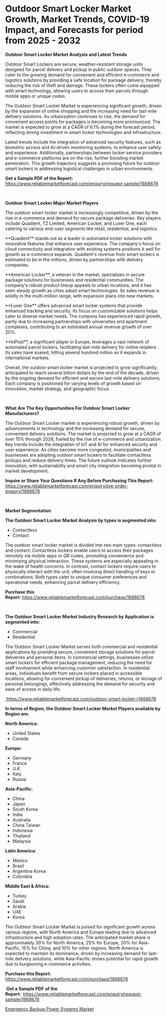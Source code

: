 <p><h1>Outdoor Smart Locker Market Growth, Market Trends, COVID-19 Impact, and Forecasts for period from 2025 - 2032</h1></p><p><strong>Outdoor Smart Locker Market Analysis and Latest Trends</strong></p>
<p><p>Outdoor Smart Lockers are secure, weather-resistant storage units designed for parcel delivery and pickup in public outdoor spaces. They cater to the growing demand for convenient and efficient e-commerce and logistics solutions by providing a safe location for package delivery, thereby reducing the risk of theft and damage. These lockers often come equipped with smart technology, allowing users to access their parcels through mobile apps or unique codes.</p><p>The Outdoor Smart Locker Market is experiencing significant growth, driven by the expansion of online shopping and the increasing need for last-mile delivery solutions. As urbanization continues to rise, the demand for convenient access points for packages is becoming more pronounced. The market is expected to grow at a CAGR of 6.1% during the forecast period, reflecting strong investment in smart locker technologies and infrastructure.</p><p>Latest trends include the integration of advanced security features, such as biometric access and AI-driven monitoring systems, to enhance user safety and experience. Additionally, partnerships between locker service providers and e-commerce platforms are on the rise, further boosting market penetration. This growth trajectory suggests a promising future for outdoor smart lockers in addressing logistical challenges in urban environments.</p></p>
<p><strong>Get a Sample PDF of the Report:&nbsp;</strong> <a href="https://www.reliablemarketforecast.com/enquiry/request-sample/1668678?utm_campaign=2193&utm_medium=2&utm_source=Github&utm_content=ia&utm_term=18022025&utm_id=outdoor-smart-locker">https://www.reliablemarketforecast.com/enquiry/request-sample/1668678</a></p>
<p>&nbsp;</p>
<p><strong>Outdoor Smart Locker Major Market Players</strong></p>
<p><p>The outdoor smart locker market is increasingly competitive, driven by the rise in e-commerce and demand for secure package deliveries. Key players include Quadient, TZ Limited, American Locker, and Luxer One, each catering to various end-user segments like retail, residential, and logistics.</p><p>**Quadient** stands out as a leader in automated locker solutions with innovative features that enhance user experience. The company's focus on cloud connectivity and integration with existing systems positions it well for growth as e-commerce expands. Quadient's revenue from smart lockers is estimated to be in the millions, driven by partnerships with delivery companies.</p><p>**American Locker**, a veteran in the market, specializes in secure package solutions for businesses and residential communities. The company's robust product lineup appeals to urban locations, and it has seen steady growth as cities adopt smart technologies. Its sales revenue is solidly in the multi-million range, with expansion plans into new markets.</p><p>**Luxer One** offers advanced smart locker systems that provide enhanced tracking and security. Its focus on customizable solutions helps cater to diverse market needs. The company has experienced rapid growth, partly due to increasing partnerships with universities and apartment complexes, contributing to an estimated annual revenue growth of over 20%.</p><p>**InPost**, a significant player in Europe, leverages a vast network of automated parcel lockers, facilitating last-mile delivery for online retailers. Its sales have soared, hitting several hundred million as it expands in international markets.</p><p>Overall, the outdoor smart locker market is projected to grow significantly, anticipated to reach several billion dollars by the end of the decade, driven by the ongoing demand for efficient and secure last-mile delivery solutions. Each company is positioned for varying levels of growth based on innovation, market strategy, and geographic focus.</p></p>
<p>&nbsp;</p>
<p><strong>What Are The Key Opportunities For Outdoor Smart Locker Manufacturers?</strong></p>
<p><p>The Outdoor Smart Locker market is experiencing robust growth, driven by advancements in technology and the increasing demand for secure, convenient delivery solutions. The market is projected to grow at a CAGR of over 15% through 2028, fueled by the rise of e-commerce and urbanization. Key trends include the integration of IoT and AI for enhanced security and user experience. As cities become more congested, municipalities and businesses are adopting outdoor smart lockers to facilitate contactless pickups and reduce delivery times. The future outlook indicates further innovation, with sustainability and smart city integration becoming pivotal in market development.</p></p>
<p><strong>Inquire or Share Your Questions If Any Before Purchasing This Report:</strong> <a href="https://www.reliablemarketforecast.com/enquiry/pre-order-enquiry/1668678?utm_campaign=2193&utm_medium=2&utm_source=Github&utm_content=ia&utm_term=18022025&utm_id=outdoor-smart-locker">https://www.reliablemarketforecast.com/enquiry/pre-order-enquiry/1668678</a></p>
<p>&nbsp;</p>
<p><strong>Market Segmentation</strong></p>
<p><strong>The Outdoor Smart Locker Market Analysis by types is segmented into:</strong></p>
<p><ul><li>Contactless</li><li>Contact</li></ul></p>
<p><p>The outdoor smart locker market is divided into two main types: contactless and contact. Contactless lockers enable users to access their packages remotely via mobile apps or QR codes, promoting convenience and minimizing physical interaction. These systems are especially appealing in the wake of health concerns. In contrast, contact lockers require users to physically interact with the unit, often involving direct handling of keys or combinations. Both types cater to unique consumer preferences and operational needs, enhancing parcel delivery efficiency.</p></p>
<p><strong>Purchase this Report:&nbsp;</strong><a href="https://www.reliablemarketforecast.com/purchase/1668678?utm_campaign=2193&utm_medium=2&utm_source=Github&utm_content=ia&utm_term=18022025&utm_id=outdoor-smart-locker">https://www.reliablemarketforecast.com/purchase/1668678</a></p>
<p>&nbsp;</p>
<p><strong>The Outdoor Smart Locker Market Industry Research by Application is segmented into:</strong></p>
<p><ul><li>Commercial</li><li>Residential</li></ul></p>
<p><p>The Outdoor Smart Locker Market serves both commercial and residential applications by providing secure, convenient storage solutions for parcel deliveries and personal items. In commercial settings, businesses utilize smart lockers for efficient package management, reducing the need for staff involvement while enhancing customer satisfaction. In residential areas, individuals benefit from secure lockers placed in accessible locations, allowing for convenient pickup of deliveries, returns, or storage of personal belongings, effectively addressing the demand for security and ease of access in daily life.</p></p>
<p><a href="https://www.reliablemarketforecast.com/outdoor-smart-locker-r1668678?utm_campaign=2193&utm_medium=2&utm_source=Github&utm_content=ia&utm_term=18022025&utm_id=outdoor-smart-locker">&nbsp;https://www.reliablemarketforecast.com/outdoor-smart-locker-r1668678</a></p>
<p><strong>In terms of Region, the Outdoor Smart Locker Market Players available by Region are:</strong></p>
<p>
    <p> <strong> North America: </strong>
        <ul>
            <li>United States</li>
            <li>Canada</li>
        </ul>
        </p> 
    <p> <strong> Europe: </strong>
        <ul>
            <li>Germany</li>
            <li>France</li>
            <li>U.K.</li>
            <li>Italy</li>
            <li>Russia</li>
        </ul>
        </p> 
    <p> <strong> Asia-Pacific: </strong>
        <ul>
            <li>China</li>
            <li>Japan</li>
            <li>South Korea</li>
            <li>India</li>
            <li>Australia</li>
            <li>China Taiwan</li>
            <li>Indonesia</li>
            <li>Thailand</li>
            <li>Malaysia</li>
        </ul>
        </p> 
    <p> <strong> Latin America: </strong>
        <ul>
            <li>Mexico</li>
            <li>Brazil</li>
            <li>Argentina Korea</li>
            <li>Colombia</li>
        </ul>
        </p> 
    <p> <strong> Middle East & Africa: </strong>
        <ul>
            <li>Turkey</li>
            <li>Saudi</li>
            <li>Arabia</li>
            <li>UAE</li>
            <li>Korea</li>
        </ul>
    </p>
    </p>
<p><p>The Outdoor Smart Locker Market is poised for significant growth across various regions, with North America and Europe leading due to advanced infrastructure and high adoption rates. The anticipated market share is approximately 30% for North America, 25% for Europe, 20% for Asia-Pacific, 15% for China, and 10% for other regions. North America is expected to maintain its dominance, driven by increasing demand for last-mile delivery solutions, while Asia-Pacific shows potential for rapid growth due to burgeoning e-commerce activities.</p></p>
<p><strong>Purchase this Report: </strong><a href="https://www.reliablemarketforecast.com/purchase/1668678?utm_campaign=2193&utm_medium=2&utm_source=Github&utm_content=ia&utm_term=18022025&utm_id=outdoor-smart-locker">https://www.reliablemarketforecast.com/purchase/1668678</a></p>
<p>&nbsp;<strong>Get a Sample PDF of the Report:&nbsp;&nbsp;</strong><a href="https://www.reliablemarketforecast.com/enquiry/request-sample/1668678?utm_campaign=2193&utm_medium=2&utm_source=Github&utm_content=ia&utm_term=18022025&utm_id=outdoor-smart-locker">https://www.reliablemarketforecast.com/enquiry/request-sample/1668678</a></p>
<p><strong></strong></p>
<p><p><a href="https://github.com/millionkaryn68/Market-Research-Report-List-1/blob/main/emergency-backup-power-systems-market.md?utm_campaign=2193&utm_medium=2&utm_source=Github&utm_content=ia&utm_term=18022025&utm_id=outdoor-smart-locker">Emergency Backup Power Systems Market</a></p></p>